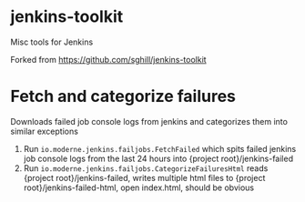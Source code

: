 # jenkins-toolkit
Misc tools for Jenkins

Forked from https://github.com/sghill/jenkins-toolkit

# Fetch and categorize failures
Downloads failed job console logs from jenkins and categorizes them into similar exceptions
1. Run `io.moderne.jenkins.failjobs.FetchFailed` which spits failed jenkins job console logs from the last 24 hours into {project root}/jenkins-failed
1. Run `io.moderne.jenkins.failjobs.CategorizeFailuresHtml` reads {project root}/jenkins-failed, writes multiple html files to {project root}/jenkins-failed-html, open index.html, should be obvious
